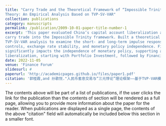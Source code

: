 ```yaml
---
title: "Carry Trade and the Theoretical Framework of “Impossible Trinity”
Theory: An Empirical Analysis Based on TVP-SV-VAR"
collection: publications
category: manuscripts
permalink: /publication/2009-10-01-paper-title-number-1
excerpt: 'This paper evaluated China’s capital account liberalization and exchange rate marketization by integrating
carry trade into the Impossible Trinity framework. Built a theoretical model and using
TVP-SV-VAR analysis to examine the short- and long-term impulse responses between carry trade, capital
controls, exchange rate stability, and monetary policy independence. Findings revealed that carry trade
significantly impacts the independence of monetary policy, supporting a phased approach to capital account
liberalization, starting with Portfolio Investment, followed by Financial Derivatives and FDI accounts.'
date: 2022-11-05
venue: 'Finance Forum'
slidesurl: #
paperurl: 'http://academicpages.github.io/files/paper1.pdf'
citation: '郭桂霞,and 孙歌悦."人民币套息交易与“三元悖论”理论框架——基于TVP-VAR模型的实证研究." 金融论坛 27.11(2022):10-20. doi:10.16529/j.cnki.11-4613/f.2022.11.003.'
---
```


The contents above will be part of a list of publications, if the user clicks the link for the publication than the contents of section will be rendered as a full page, allowing you to provide more information about the paper for the reader. When publications are displayed as a single page, the contents of the above "citation" field will automatically be included below this section in a smaller font.
